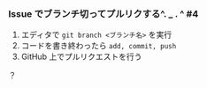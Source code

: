### Issue でブランチ切ってプルリクする^. \_ . ^ #4

1. エディタで `git branch <ブランチ名>` を実行
2. コードを書き終わったら `add, commit, push`
3. GitHub 上でプルリクエストを行う

？
